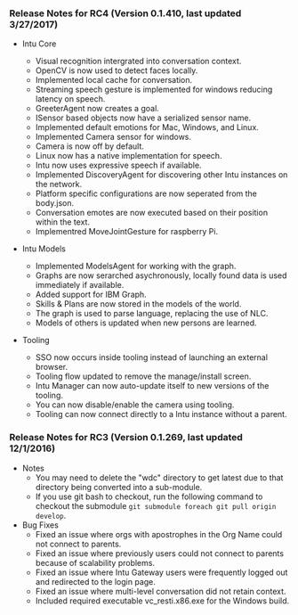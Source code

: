### Release Notes for RC4 (Version 0.1.410, last updated 3/27/2017)

* Intu Core
	* Visual recognition intergrated into conversation context.
	* OpenCV is now used to detect faces locally.
	* Implemented local cache for conversation.
	* Streaming speech gesture is implemented for windows reducing latency on speech.
	* GreeterAgent now creates a goal.
	* ISensor based objects now have a serialized sensor name.
	* Implemented default emotions for Mac, Windows, and Linux.
	* Implemented Camera sensor for windows.
	* Camera is now off by default.
	* Linux now has a native implementation for speech.
	* Intu now uses expressive speech if available.
	* Implemented DiscoveryAgent for discovering other Intu instances on the network.
	* Platform specific configurations are now seperated from the body.json.
	* Conversation emotes are now executed based on their position within the text.
	* Implementred MoveJointGesture for raspberry Pi.

* Intu Models
	* Implemented ModelsAgent for working with the graph.
	* Graphs are now serarched asychronously, locally found data is used immediately if available.
	* Added support for IBM Graph.
	* Skills & Plans are now stored in the models of the world.
	* The graph is used to parse language, replacing the use of NLC.
	* Models of others is updated when new persons are learned.
	
* Tooling
	* SSO now occurs inside tooling instead of launching an external browser.
	* Tooling flow updated to remove the manage/install screen.
	* Intu Manager can now auto-update itself to new versions of the tooling.
	* You can now disable/enable the camera using tooling.
	* Tooling can now connect directly to a Intu instance without a parent.

### Release Notes for RC3 (Version 0.1.269, last updated 12/1/2016)

* Notes
	* You may need to delete the "wdc" directory to get latest due to that directory being converted into a sub-module.
	* If you use git bash to checkout, run the following command to checkout the submodule `git submodule foreach git pull origin develop`.
* Bug Fixes
	*  Fixed an issue where orgs with apostrophes in the Org Name could not connect to parents.
	* Fixed an issue where previously users could not connect to parents because of scalability problems.
	* Fixed an issue where Intu Gateway users were frequently logged out and redirected to the login page.
	* Fixed an issue where multi-level conversation did not retain context.
	* Included required executable vc_resti.x86.exe for the Windows build.

